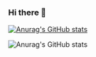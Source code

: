 ### Hi there 👋

<!--
**KRMiiz/KRMiiz** is a ✨ _special_ ✨ repository because its `README.md` (this file) appears on your GitHub profile.

Here are some ideas to get you started:

- 🔭 I’m currently working on ...
- 🌱 I’m currently learning ...
- 👯 I’m looking to collaborate on ...
- 🤔 I’m looking for help with ...
- 💬 Ask me about ...
- 📫 How to reach me: ...
- 😄 Pronouns: ...
- ⚡ Fun fact: ...
-->


[![Anurag's GitHub stats](https://github-readme-stats.vercel.app/api?username=krmiiz)](https://github.com/anuraghazra/github-readme-stats)


![Anurag's GitHub stats](https://github-readme-stats.vercel.app/api?username=krmiiz&hide=contribs,prs)
